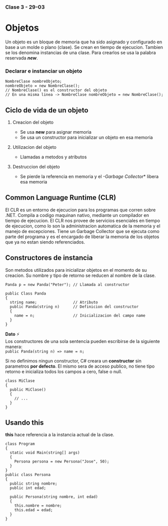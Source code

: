 ### Clase 3 - 29-03
# Objetos

Un objeto es un bloque de memoria que ha sido asignado y configurado en base a un molde o plano (clase). Se crean en tiempo de ejecucion.
Tambien se los denomina instancias de una clase. Para crearlos se usa la palabra reservada ***new***.

### Declarar e instanciar un objeto

```
NombreClase nombreObjeto;
nombreObjeto = new NombreClase();
// NombreClase() es el constructor del objeto
// En una misma linea -> NombreClase nombreObjeto = new NombreClase();
```

## Ciclo de vida de un objeto

1. Creacion del objeto
    * Se usa **new** para asignar memoria
    * Se usa un constructor para inicializar un objeto en esa memoria

2. Utilizacion del objeto
    * Llamadas a metodos y atributos

3. Destruccion del objeto
    * Se pierde la referencia en memoria y el *-*Garbage Collector*** libera esa memoria

## Common Language Runtime (CLR)

El CLR es un entorno de ejecucion para los programas que corren sobre .NET. Compila a codigo
maquinan nativo, mediante un compilador en tiempo de ejecucion.
El CLR nos provee de servicios esenciales en tiempo de ejecucion, como lo son la administracion automatica
de la memoria y el manejo de excepciones. Tiene un Garbage Collector que se ejecuta como parte del programa y 
es el encargado de liberar la memoria de los objetos que ya no estan siendo referenciados. 

## Constructores de instancia

Son metodos utilizados para inicializar objetos en el momento de su creacion.
Su nombre y tipo de retorno se reducen al nombre de la clase.

```
Panda p = new Panda("Peter"); // Llamada al constructor

public Class Panda
{
  string name;                // Atributo
  public Panda(string n)      // Definicion del constructor
  {
    name = n;                 // Inicializacion del campo name
  }
}
```

**Dato** ⚡  
 Los constructores de una sola sentencia pueden escribirse de la siguiente manera:    
 `public Panda(string n) => name = n;`

Si no definimos ningun constructor, C# creara un **constructor** sin parametros **por defecto**. El mismo sera de acceso
publico, no tiene tipo retorno e inicializa todos los campos a cero, false o null.

```
class MiClase 
{
  public MiClase()
  {
    // ...
  }
}
```

## Usando this

**this** hace referencia a la instancia actual de la clase. 

```
class Program
{
  static void Main(string[] args)
  {
    Persona persona = new Persona("Jose", 50);
  }
}
public class Persona 
{
  public string nombre;
  public int edad;
  
  public Persona(string nombre, int edad)
  {
    this.nombre = nombre;
    this.edad = edad;
  }
}
```

